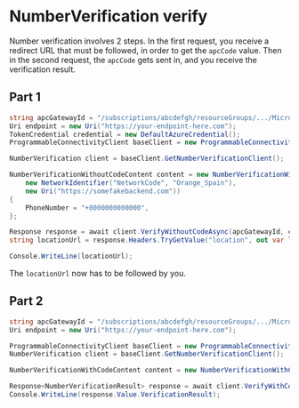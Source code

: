 # NumberVerification verify

Number verification involves 2 steps. In the first request, you receive a redirect URL that must be followed, in order to get the `apcCode` value. Then in the second request, the `apcCode` gets sent in, and you receive the verification result.

## Part 1
```C# Snippet:APC_Sample_NumberVerificationWithoutCodeTest
string apcGatewayId = "/subscriptions/abcdefgh/resourceGroups/.../Microsoft.programmableconnectivity/...";
Uri endpoint = new Uri("https://your-endpoint-here.com");
TokenCredential credential = new DefaultAzureCredential();
ProgrammableConnectivityClient baseClient = new ProgrammableConnectivityClient(endpoint, credential);

NumberVerification client = baseClient.GetNumberVerificationClient();

NumberVerificationWithoutCodeContent content = new NumberVerificationWithoutCodeContent(
    new NetworkIdentifier("NetworkCode", "Orange_Spain"),
    new Uri("https://somefakebackend.com"))
{
    PhoneNumber = "+8000000000000",
};

Response response = await client.VerifyWithoutCodeAsync(apcGatewayId, content);
string locationUrl = response.Headers.TryGetValue("location", out var location) ? location : "Not found";

Console.WriteLine(locationUrl);
```

The `locationUrl` now has to be followed by you.

## Part 2
```C# Snippet:APC_Sample_NumberVerificationWithCodeTest
string apcGatewayId = "/subscriptions/abcdefgh/resourceGroups/.../Microsoft.programmableconnectivity/...";
Uri endpoint = new Uri("https://your-endpoint-here.com");

ProgrammableConnectivityClient baseClient = new ProgrammableConnectivityClient(endpoint, credential);
NumberVerification client = baseClient.GetNumberVerificationClient();

NumberVerificationWithCodeContent content = new NumberVerificationWithCodeContent("apc_1231231231232");

Response<NumberVerificationResult> response = await client.VerifyWithCodeAsync(apcGatewayId, content);
Console.WriteLine(response.Value.VerificationResult);
```
